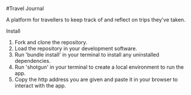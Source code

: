 #Travel Journal 

A platform for travellers to keep track of and reflect on trips they've taken.

Install 

1. Fork and clone the repository. 
2. Load the repository in your development software.
3. Run 'bundle install' in your terminal to install any uninstalled dependencies. 
4. Run 'shotgun' in your terminal to create a local environment to run the app.
5. Copy the http address you are given and paste it in your browser to interact with the app.
